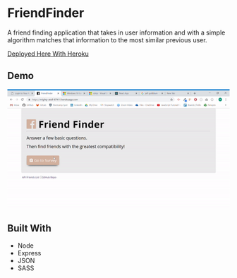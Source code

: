 # FriendFinder
A friend finding application that takes in user information and with a simple algorithm matches that information to the most similar previous user.

[Deployed Here With Heroku](https://mighty-atoll-87411.herokuapp.com/)

## Demo
![](./FriendFinder.gif)

## Built With
* Node
* Express
* JSON
* SASS

